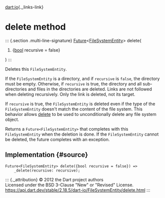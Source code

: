 [dart:io](../../dart-io/dart-io-library){._links-link}

delete method
=============

::: {.section .multi-line-signature}
[Future](../../dart-async/future-class)\<[FileSystemEntity](../filesystementity-class)\>
delete(

1.  {[bool](../../dart-core/bool-class) recursive = false}

)
:::

Deletes this `FileSystemEntity`.

If the `FileSystemEntity` is a directory, and if `recursive` is `false`,
the directory must be empty. Otherwise, if `recursive` is true, the
directory and all sub-directories and files in the directories are
deleted. Links are not followed when deleting recursively. Only the link
is deleted, not its target.

If `recursive` is true, the `FileSystemEntity` is deleted even if the
type of the `FileSystemEntity` doesn\'t match the content of the file
system. This behavior allows [delete](delete) to be used to
unconditionally delete any file system object.

Returns a `Future<FileSystemEntity>` that completes with this
`FileSystemEntity` when the deletion is done. If the `FileSystemEntity`
cannot be deleted, the future completes with an exception.

Implementation {#source}
--------------

``` {.language-dart data-language="dart"}
Future<FileSystemEntity> delete({bool recursive = false}) =>
    _delete(recursive: recursive);
```

::: {._attribution}
© 2012 the Dart project authors\
Licensed under the BSD 3-Clause \"New\" or \"Revised\" License.\
<https://api.dart.dev/stable/2.18.5/dart-io/FileSystemEntity/delete.html>
:::
